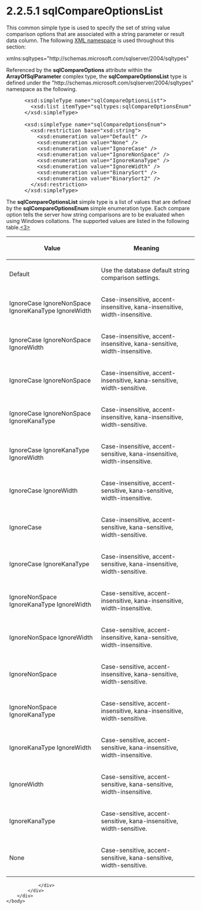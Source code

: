 <html dir="LTR" xmlns:mshelp="http://msdn.microsoft.com/mshelp" xmlns:ddue="http://ddue.schemas.microsoft.com/authoring/2003/5" xmlns:xlink="http://www.w3.org/1999/xlink" xmlns:tool="http://www.microsoft.com/tooltip">
    <head>
        <meta http-equiv="Content-Type" content="text/html; CHARSET=utf-8"></meta>
        <meta name="save" content="history"></meta>
        <title>2.2.5.1 sqlCompareOptionsList</title>
        <xml>
            <mshelp:toctitle title="2.2.5.1 sqlCompareOptionsList"></mshelp:toctitle>
            <mshelp:rltitle title="[MS-SSNWS]: sqlCompareOptionsList"></mshelp:rltitle>
            <mshelp:keyword index="A" term="309e74d7-56a7-4ac1-8260-03db68a04cf0"></mshelp:keyword>
            <mshelp:attr name="DCSext.ContentType" value="open specification"></mshelp:attr>
            <mshelp:attr name="AssetID" value="309e74d7-56a7-4ac1-8260-03db68a04cf0"></mshelp:attr>
            <mshelp:attr name="TopicType" value="kbRef"></mshelp:attr>
            <mshelp:attr name="DCSext.Title" value="[MS-SSNWS]: sqlCompareOptionsList" />
        </xml>
    </head>
    <body>
        <div id="header">
            <h1 class="heading">2.2.5.1 sqlCompareOptionsList</h1>
        </div>
        <div id="mainSection">
            <div id="mainBody">
                <div id="allHistory" class="saveHistory"></div>
                <div id="sectionSection0" class="section" name="collapseableSection">
                    

<p>This common simple type is used to specify the set of string
value comparison options that are associated with a string parameter or result
data column. The following <a href="4baedaec-b5a7-4176-be88-e1cec659ab8c.html#gt_485f05b3-df3b-45ac-b8bf-d05f5d185a24">XML
namespace</a> is used throughout this section:</p>

<p>xmlns:sqltypes=&quot;http://schemas.microsoft.com/sqlserver/2004/sqltypes&quot;</p>

<p>Referenced by the <b>sqlCompareOptions</b> attribute within
the <b>ArrayOfSqlParameter</b> complex type, the <b>sqlCompareOptionsList</b>
type is defined under the
&quot;http://schemas.microsoft.com/sqlserver/2004/sqltypes&quot; namespace as
the following.</p>

<dl>
<dd>
<div><pre> &lt;xsd:simpleType name=&quot;sqlCompareOptionsList&quot;&gt;
   &lt;xsd:list itemType=&quot;sqltypes:sqlCompareOptionsEnum&quot; /&gt;
 &lt;/xsd:simpleType&gt;
            
 &lt;xsd:simpleType name=&quot;sqlCompareOptionsEnum&quot;&gt;
   &lt;xsd:restriction base=&quot;xsd:string&quot;&gt;
     &lt;xsd:enumeration value=&quot;Default&quot; /&gt;
     &lt;xsd:enumeration value=&quot;None&quot; /&gt;
     &lt;xsd:enumeration value=&quot;IgnoreCase&quot; /&gt;
     &lt;xsd:enumeration value=&quot;IgnoreNonSpace&quot; /&gt;
     &lt;xsd:enumeration value=&quot;IgnoreKanaType&quot; /&gt;
     &lt;xsd:enumeration value=&quot;IgnoreWidth&quot; /&gt;
     &lt;xsd:enumeration value=&quot;BinarySort&quot; /&gt;
     &lt;xsd:enumeration value=&quot;BinarySort2&quot; /&gt;
   &lt;/xsd:restriction&gt;
 &lt;/xsd:simpleType&gt;
</pre></div>
</dd></dl>

<p>The <b>sqlCompareOptionsList</b> simple type is a list of
values that are defined by the <b>sqlCompareOptionsEnum</b> simple enumeration
type. Each compare option tells the server how string comparisons are to be
evaluated when using Windows collations. The supported values are listed in the
following table.<a id="Appendix_A_Target_3"></a><a href="e56c5b72-2f3e-4fdd-9e51-2e586325ca89.html#Appendix_A_3" aria-label="Product behavior note 3">&lt;3&gt;</a></p>

<table>
 <thead>
  <tr>
   <th>
   <p>Value</p>
   </th>
   <th>
   <p>Meaning</p>
   </th>
  </tr>
 </thead>
 <tr>
  <td>
  <p>Default</p>
  </td>
  <td>
  <p>Use the database default string comparison settings.</p>
  </td>
 </tr>
 <tr>
  <td>
  <p>IgnoreCase IgnoreNonSpace IgnoreKanaType IgnoreWidth</p>
  </td>
  <td>
  <p>Case-insensitive, accent-insensitive,
  kana-insensitive, width-insensitive.</p>
  </td>
 </tr>
 <tr>
  <td>
  <p>IgnoreCase IgnoreNonSpace IgnoreWidth</p>
  </td>
  <td>
  <p>Case-insensitive, accent-insensitive, kana-sensitive,
  width-insensitive.</p>
  </td>
 </tr>
 <tr>
  <td>
  <p>IgnoreCase IgnoreNonSpace</p>
  </td>
  <td>
  <p>Case-insensitive, accent-insensitive, kana-sensitive,
  width-sensitive.</p>
  </td>
 </tr>
 <tr>
  <td>
  <p>IgnoreCase IgnoreNonSpace IgnoreKanaType</p>
  </td>
  <td>
  <p>Case-insensitive, accent-insensitive,
  kana-insensitive, width-sensitive.</p>
  </td>
 </tr>
 <tr>
  <td>
  <p>IgnoreCase IgnoreKanaType IgnoreWidth</p>
  </td>
  <td>
  <p>Case-insensitive, accent-sensitive, kana-insensitive,
  width-insensitive.</p>
  </td>
 </tr>
 <tr>
  <td>
  <p>IgnoreCase IgnoreWidth</p>
  </td>
  <td>
  <p>Case-insensitive, accent-sensitive, kana-sensitive,
  width-insensitive.</p>
  </td>
 </tr>
 <tr>
  <td>
  <p>IgnoreCase</p>
  </td>
  <td>
  <p>Case-insensitive, accent-sensitive, kana-sensitive,
  width-sensitive.</p>
  </td>
 </tr>
 <tr>
  <td>
  <p>IgnoreCase IgnoreKanaType</p>
  </td>
  <td>
  <p>Case-insensitive, accent-sensitive, kana-insensitive,
  width-sensitive.</p>
  </td>
 </tr>
 <tr>
  <td>
  <p>IgnoreNonSpace IgnoreKanaType IgnoreWidth</p>
  </td>
  <td>
  <p>Case-sensitive, accent-insensitive, kana-insensitive,
  width-insensitive.</p>
  </td>
 </tr>
 <tr>
  <td>
  <p>IgnoreNonSpace IgnoreWidth</p>
  </td>
  <td>
  <p>Case-sensitive, accent-insensitive, kana-sensitive,
  width-insensitive.</p>
  </td>
 </tr>
 <tr>
  <td>
  <p>IgnoreNonSpace</p>
  </td>
  <td>
  <p>Case-sensitive, accent-insensitive, kana-sensitive, width-sensitive.</p>
  </td>
 </tr>
 <tr>
  <td>
  <p>IgnoreNonSpace IgnoreKanaType</p>
  </td>
  <td>
  <p>Case-sensitive, accent-insensitive, kana-insensitive,
  width-sensitive.</p>
  </td>
 </tr>
 <tr>
  <td>
  <p>IgnoreKanaType IgnoreWidth</p>
  </td>
  <td>
  <p>Case-sensitive, accent-sensitive, kana-insensitive,
  width-insensitive.</p>
  </td>
 </tr>
 <tr>
  <td>
  <p>IgnoreWidth</p>
  </td>
  <td>
  <p>Case-sensitive, accent-sensitive, kana-sensitive,
  width-insensitive.</p>
  </td>
 </tr>
 <tr>
  <td>
  <p>IgnoreKanaType</p>
  </td>
  <td>
  <p>Case-sensitive, accent-sensitive, kana-insensitive,
  width-sensitive.</p>
  </td>
 </tr>
 <tr>
  <td>
  <p>None</p>
  </td>
  <td>
  <p>Case-sensitive, accent-sensitive, kana-sensitive,
  width-sensitive.</p>
  </td>
 </tr>
</table>

<p> </p>


                </div>
            </div>
        </div>
    </body>
</html>